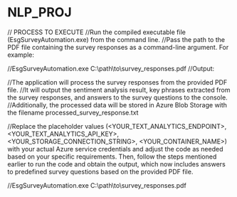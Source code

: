 # NLP_PROJ

// PROCESS TO EXECUTE
//Run the compiled executable file (EsgSurveyAutomation.exe) from the command line.
//Pass the path to the PDF file containing the survey responses as a command-line argument. For example:

//EsgSurveyAutomation.exe C:\path\to\survey_responses.pdf
//Output:

//The application will process the survey responses from the provided PDF file.
//It will output the sentiment analysis result, key phrases extracted from the survey responses, and answers to the survey questions to the console.
//Additionally, the processed data will be stored in Azure Blob Storage with the filename processed_survey_response.txt


//Replace the placeholder values (<YOUR_TEXT_ANALYTICS_ENDPOINT>, <YOUR_TEXT_ANALYTICS_API_KEY>, <YOUR_STORAGE_CONNECTION_STRING>, <YOUR_CONTAINER_NAME>) with your actual Azure service credentials and adjust the code as needed based on your specific requirements. Then, follow the steps mentioned earlier to run the code and obtain the output, which now includes answers to predefined survey questions based on the provided PDF file.


//EsgSurveyAutomation.exe C:\path\to\survey_responses.pdf
